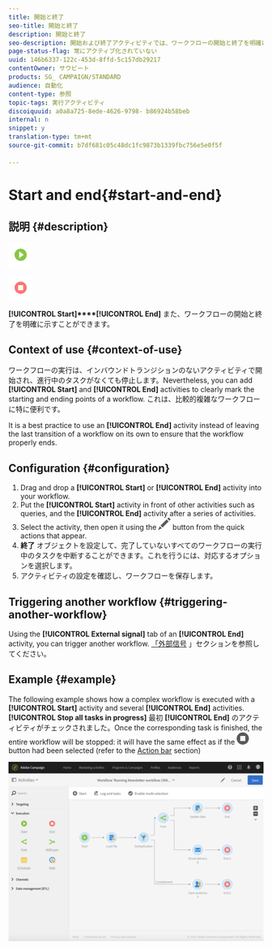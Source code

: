 ```yaml
---
title: 開始と終了
seo-title: 開始と終了
description: 開始と終了
seo-description: 開始および終了アクティビティでは、ワークフローの開始と終了を明確にマークできます。
page-status-flag: 常にアクティブ化されていない
uuid: 146b6337-122c-453d-8ffd-5c157db29217
contentOwner: サウビート
products: SG_ CAMPAIGN/STANDARD
audience: 自動化
content-type: 参照
topic-tags: 実行アクティビティ
discoiquuid: a0a8a725-8ede-4626-9798- b86924b58beb
internal: n
snippet: y
translation-type: tm+mt
source-git-commit: b7df681c05c48dc1fc9873b1339fbc756e5e0f5f

---
```



# Start and end{#start-and-end}

## 説明 {#description}

![](assets/start.png)

![](assets/end.png)

**[!UICONTROL Start]****[!UICONTROL End]** また、ワークフローの開始と終了を明確に示すことができます。

## Context of use {#context-of-use}

ワークフローの実行は、インバウンドトランジションのないアクティビティで開始され、進行中のタスクがなくても停止します。Nevertheless, you can add **[!UICONTROL Start]** and **[!UICONTROL End]** activities to clearly mark the starting and ending points of a workflow. これは、比較的複雑なワークフローに特に便利です。

It is a best practice to use an **[!UICONTROL End]** activity instead of leaving the last transition of a workflow on its own to ensure that the workflow properly ends.

## Configuration {#configuration}

1. Drag and drop a **[!UICONTROL Start]** or **[!UICONTROL End]** activity into your workflow.
1. Put the **[!UICONTROL Start]** activity in front of other activities such as queries, and the **[!UICONTROL End]** activity after a series of activities.
1. Select the activity, then open it using the ![](assets/edit_darkgrey-24px.png) button from the quick actions that appear.
1. **終了** オブジェクトを設定して、完了していないすべてのワークフローの実行中のタスクを中断することができます。これを行うには、対応するオプションを選択します。
1. アクティビティの設定を確認し、ワークフローを保存します。

## Triggering another workflow {#triggering-another-workflow}

Using the **[!UICONTROL External signal]** tab of an **[!UICONTROL End]** activity, you can trigger another workflow. [「外部信号](../../automating/using/external-signal.md) 」セクションを参照してください。

## Example {#example}

The following example shows how a complex workflow is executed with a **[!UICONTROL Start]** activity and several **[!UICONTROL End]** activities. **[!UICONTROL Stop all tasks in progress]** 最初 **[!UICONTROL End]** のアクティビティがチェックされました。Once the corresponding task is finished, the entire workflow will be stopped: it will have the same effect as if the ![](assets/stop_darkgrey-24px.png) button had been selected (refer to the [Action bar](../../automating/using/workflow-interface.md#action-bar) section)

![](assets/wkf_start_end_example.png)

